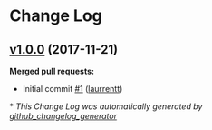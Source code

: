 # Change Log

## [v1.0.0](https://github.com/PokaInc/docker-haraka/tree/v1.0.0) (2017-11-21)
**Merged pull requests:**

- Initial commit [\#1](https://github.com/PokaInc/docker-haraka/pull/1) ([laurrentt](https://github.com/laurrentt))



\* *This Change Log was automatically generated by [github_changelog_generator](https://github.com/skywinder/Github-Changelog-Generator)*